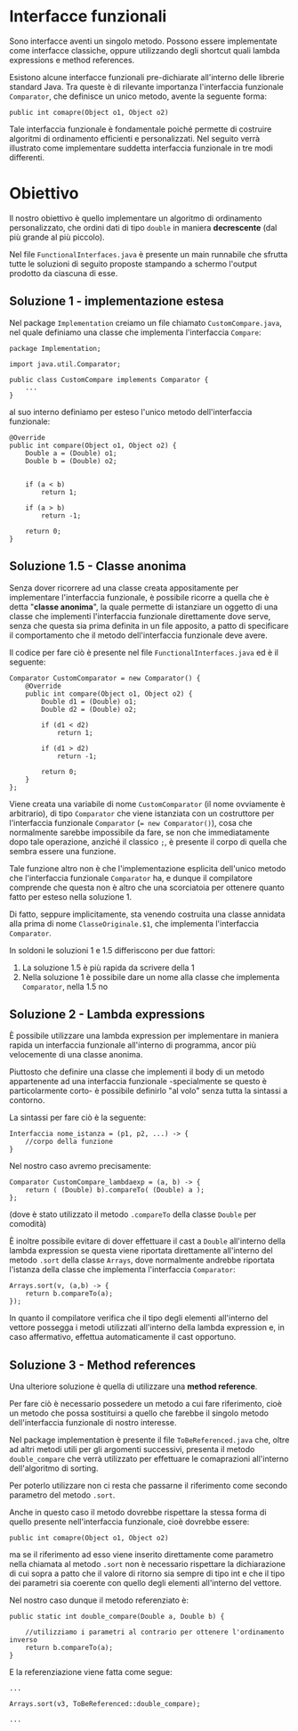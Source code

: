 # Interfacce funzionali

Sono interfacce aventi un singolo metodo. Possono essere implementate come interfacce classiche, oppure utilizzando degli shortcut quali lambda expressions e method references.

Esistono alcune interfacce funzionali pre-dichiarate all'interno delle librerie standard Java. Tra queste è di rilevante importanza l'interfaccia funzionale `Comparator`, che definisce un unico metodo, avente la seguente forma:

`public int comapre(Object o1, Object o2)`


Tale interfaccia funzionale è fondamentale poiché permette di costruire algoritmi di ordinamento efficienti e personalizzati. Nel seguito verrà illustrato come implementare suddetta interfaccia funzionale in tre modi differenti.


# Obiettivo

Il nostro obiettivo è quello implementare un algoritmo di ordinamento personalizzato, che ordini dati di tipo `double` in maniera **decrescente** (dal più grande al più piccolo).

Nel file `FunctionalInterfaces.java` è presente un main runnabile che sfrutta tutte le soluzioni di seguito proposte stampando a schermo l'output prodotto da ciascuna di esse.


## Soluzione 1 - implementazione estesa

Nel package `Implementation` creiamo un file chiamato `CustomCompare.java`, nel quale definiamo una classe che implementa l'interfaccia `Compare`:

```
package Implementation;

import java.util.Comparator;

public class CustomCompare implements Comparator {
    ...
}
```

al suo interno definiamo per esteso l'unico metodo dell'interfaccia funzionale:
```
@Override
public int compare(Object o1, Object o2) {
    Double a = (Double) o1;
    Double b = (Double) o2;


    if (a < b)
        return 1;
    
    if (a > b)
        return -1;

    return 0;
}
```


## Soluzione 1.5 - Classe anonima

Senza dover ricorrere ad una classe creata appositamente per implementare l'interfaccia funzionale, è possibile ricorre a quella che è detta "**classe anonima**", la quale permette di istanziare un oggetto di una classe che implementi l'interfaccia funzionale direttamente dove serve, senza che questa sia prima definita in un file apposito, a patto di specificare il comportamento che il metodo dell'interfaccia funzionale deve avere.

Il codice per fare ciò è presente nel file `FunctionalInterfaces.java` ed è il seguente:

```
Comparator CustomComparator = new Comparator() {
    @Override
    public int compare(Object o1, Object o2) {
        Double d1 = (Double) o1;
        Double d2 = (Double) o2;

        if (d1 < d2)
            return 1;

        if (d1 > d2)
            return -1;

        return 0;
    }
};
```

Viene creata una variabile di nome `CustomComparator` (il nome ovviamente è arbitrario), di tipo `Comparator` che viene istanziata con un costruttore per l'interfaccia funzionale `Comparator` (`= new Comparator()`), cosa che normalmente sarebbe impossibile da fare, se non che immediatamente dopo tale operazione, anziché il classico `;`, è presente il corpo di quella che sembra essere una funzione.

Tale funzione altro non è che l'implementazione esplicita dell'unico metodo che l'interfaccia funzionale `Comparator` ha, e dunque il compilatore comprende che questa non è altro che una scorciatoia per ottenere quanto fatto per esteso nella soluzione 1.

Di fatto, seppure implicitamente, sta venendo costruita una classe annidata alla prima di nome `ClasseOriginale.$1`, che implementa l'interfaccia `Comparator`.

In soldoni le soluzioni 1 e 1.5 differiscono per due fattori:
1) La soluzione 1.5 è più rapida da scrivere della 1
2) Nella soluzione 1 è possibile dare un nome alla classe che implementa `Comparator`, nella 1.5 no


## Soluzione 2 - Lambda expressions

È possibile utilizzare una lambda expression per implementare in maniera rapida un interfaccia funzionale all'interno di programma, ancor più velocemente di una classe anonima.

Piuttosto che definire una classe che implementi il body di un metodo appartenente ad una interfaccia funzionale -specialmente se questo è particolarmente corto- è possibile definirlo "al volo" senza tutta la sintassi a contorno.


La sintassi per fare ciò è la seguente:

```
Interfaccia nome_istanza = (p1, p2, ...) -> {
    //corpo della funzione
}
```

Nel nostro caso avremo precisamente:

```
Comparator CustomCompare_lambdaexp = (a, b) -> {
    return ( (Double) b).compareTo( (Double) a );
};
```

(dove è stato utilizzato il metodo `.compareTo` della classe `Double` per comodità)

È inoltre possibile evitare di dover effettuare il cast a `Double` all'interno della lambda expression se questa viene riportata direttamente all'interno del metodo `.sort` della classe `Arrays`, dove normalmente andrebbe riportata l'istanza della classe che implementa l'interfaccia `Comparator`:

```
Arrays.sort(v, (a,b) -> {
    return b.compareTo(a);
});
```

In quanto il compilatore verifica che il tipo degli elementi all'interno del vettore possegga i metodi utilizzati all'interno della lambda expression e, in caso affermativo, effettua automaticamente il cast opportuno.

## Soluzione 3 - Method references

Una ulteriore soluzione è quella di utilizzare una **method reference**.

Per fare ciò è necessario possedere un metodo a cui fare riferimento, cioè un metodo che possa sostituirsi a quello che farebbe il singolo metodo dell'interfaccia funzionale di nostro interesse.

Nel package implementation è presente il file `ToBeReferenced.java` che, oltre ad altri metodi utili per gli argomenti successivi, presenta il metodo `double_compare` che verrà utilizzato per effettuare le comaprazioni all'interno dell'algoritmo di sorting.

Per poterlo utilizzare non ci resta che passarne il riferimento come secondo parametro del metodo `.sort`.

Anche in questo caso il metodo dovrebbe rispettare la stessa forma di quello presente nell'interfaccia funzionale, cioè dovrebbe essere:

`public int comapre(Object o1, Object o2)`

ma se il riferimento ad esso viene inserito direttamente come parametro nella chiamata al metodo `.sort` non è necessario rispettare la dichiarazione di cui sopra a patto che il valore di ritorno sia sempre di tipo int e che il tipo dei parametri sia coerente con quello degli elementi all'interno del vettore.

Nel nostro caso dunque il metodo referenziato è:

```
public static int double_compare(Double a, Double b) {

    //utilizziamo i parametri al contrario per ottenere l'ordinamento inverso
    return b.compareTo(a);
}
```

E la referenziazione viene fatta come segue:

```
...

Arrays.sort(v3, ToBeReferenced::double_compare); 

...
```
